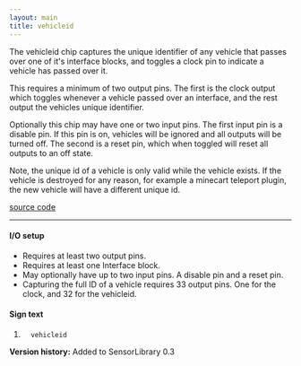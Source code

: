 ```yaml
---
layout: main
title: vehicleid
---
```

The vehicleid chip captures the unique identifier of any vehicle that passes over one of it's interface blocks, and toggles a clock pin to indicate a vehicle has passed over it.

This requires a minimum of two output pins. The first is the clock output which toggles whenever a vehicle passed over an interface, and the rest output the vehicles unique identifier.

Optionally this chip may have one or two input pins. The first input pin is a disable pin. If this pin is on, vehicles will be ignored and all outputs will be turned off. The second is a reset pin, which when toggled will reset all outputs to an off state.

Note, the unique id of a vehicle is only valid while the vehicle exists. If the vehicle is destroyed for any reason, for example a minecart teleport plugin, the new vehicle will have a different unique id.

[source code](https://github.com/eisental/SensorLibrary/blob/master/src/main/java/org/tal/sensorlibrary/vehicleid.java)

* * *

#### I/O setup 
* Requires at least two output pins.
* Requires at least one Interface block.
* May optionally have up to two input pins. A disable pin and a reset pin.
* Capturing the full ID of a vehicle requires 33 output pins. One for the clock, and 32 for the vehicleid.

#### Sign text
1. `   vehicleid   `

__Version history:__ Added to SensorLibrary 0.3
